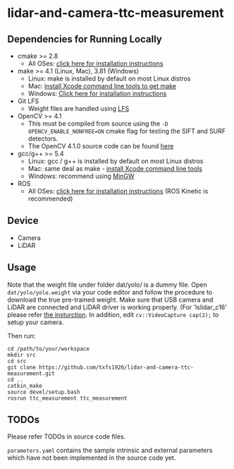 # lidar-and-camera-ttc-measurement

## Dependencies for Running Locally
* cmake >= 2.8
  * All OSes: [click here for installation instructions](https://cmake.org/install/)
* make >= 4.1 (Linux, Mac), 3.81 (Windows)
  * Linux: make is installed by default on most Linux distros
  * Mac: [install Xcode command line tools to get make](https://developer.apple.com/xcode/features/)
  * Windows: [Click here for installation instructions](http://gnuwin32.sourceforge.net/packages/make.htm)
* Git LFS
  * Weight files are handled using [LFS](https://git-lfs.github.com/)
* OpenCV >= 4.1
  * This must be compiled from source using the `-D OPENCV_ENABLE_NONFREE=ON` cmake flag for testing the SIFT and SURF detectors.
  * The OpenCV 4.1.0 source code can be found [here](https://github.com/opencv/opencv/tree/4.1.0)
* gcc/g++ >= 5.4
  * Linux: gcc / g++ is installed by default on most Linux distros
  * Mac: same deal as make - [install Xcode command line tools](https://developer.apple.com/xcode/features/)
  * Windows: recommend using [MinGW](http://www.mingw.org/)
* ROS
  * All OSes: [click here for installation instructions](http://wiki.ros.org/ROS/Installation) (ROS Kinetic is recommended)
  
## Device
* Camera
* LiDAR
  
## Usage
Note that the weight file under folder dat/yolo/ is a dummy file. Open `dat/yolo/yolo.weight` via your code editor and follow the procedure to download the true pre-trained weight. 
Make sure that USB camera and LiDAR are connected and LiDAR driver is working properly. (For 'lslidar_c16' please refer [the insturction](https://blog.csdn.net/learning_tortosie/article/details/84679149). In addition, edit `cv::VideoCapture cap(2);` to setup your camera.

Then run:

  ```
  cd /path/to/your/workspace
  mkdir src
  cd src
  git clone https://github.com/txfs1926/lidar-and-camera-ttc-measurement.git
  cd ..
  catkin_make
  source devel/setup.bash
  rosrun ttc_measurement ttc_measurement
  ```

## TODOs
Please refer TODOs in source code files.

`parameters.yaml` contains the sample intrinsic and external parameters which have not been implemented in the source code yet.
